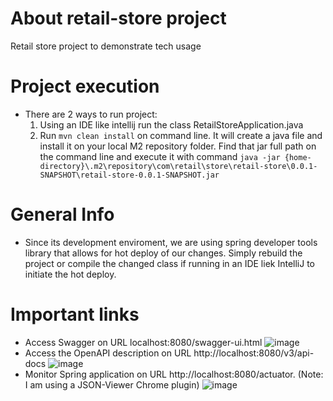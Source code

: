 # About retail-store project
Retail store project to demonstrate tech usage 

# Project execution
- There are 2 ways to run project:
    1. Using an IDE like intellij run the class RetailStoreApplication.java
    2. Run ```mvn clean install``` on command line. It will create a java file and install it on your local M2 repository folder. Find that jar full path on the command line and execute it with command ```java -jar {home-directory}\.m2\repository\com\retail\store\retail-store\0.0.1-SNAPSHOT\retail-store-0.0.1-SNAPSHOT.jar```
  
# General Info
- Since its development enviroment, we are using spring developer tools library that allows for hot deploy of our changes. Simply rebuild the project or compile the changed class if running in an IDE liek IntelliJ to initiate the hot deploy.

# Important links
- Access Swagger on URL localhost:8080/swagger-ui.html ![image](https://user-images.githubusercontent.com/112032938/189241168-1c28e661-5c80-4f69-86c6-bd86eb9c07db.png)
- Access the OpenAPI description on URL http://localhost:8080/v3/api-docs ![image](https://user-images.githubusercontent.com/112032938/189241410-f308f94b-9688-4898-b9c7-d5a4032ee01e.png)
- Monitor Spring application on URL http://localhost:8080/actuator. (Note: I am using a JSON-Viewer Chrome plugin) ![image](https://user-images.githubusercontent.com/112032938/189241556-1bb26d97-448c-46ae-a55e-7ec0b8bd51f6.png)



